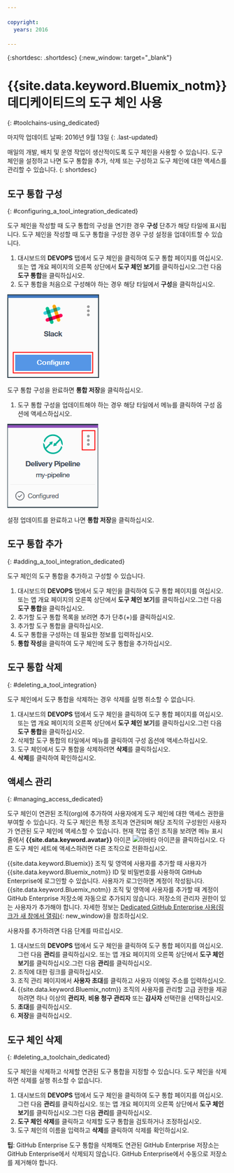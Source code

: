 ```yaml
---

copyright:
  years: 2016

---
```


{:shortdesc: .shortdesc}
{:new_window: target="_blank"}

# {{site.data.keyword.Bluemix_notm}} 데디케이티드의 도구 체인 사용
{: #toolchains-using_dedicated}

마지막 업데이트 날짜: 2016년 9월 13일
{: .last-updated}

매일의 개발, 배치 및 운영 작업이 생산적이도록 도구 체인을 사용할 수 있습니다. 도구 체인을 설정하고 나면 도구 통합을 추가, 삭제 또는 구성하고 도구 체인에 대한 액세스를 관리할 수 있습니다.
{: shortdesc}

## 도구 통합 구성
{: #configuring_a_tool_integration_dedicated}

도구 체인을 작성할 때 도구 통합의 구성을 연기한 경우 **구성** 단추가 해당 타일에 표시됩니다. 도구 체인을 작성할 때 도구 통합을 구성한 경우 구성 설정을 업데이트할 수 있습니다.

1. 대시보드의 **DEVOPS** 탭에서 도구 체인을 클릭하여 도구 통합 페이지를 여십시오. 또는 앱 개요 페이지의 오른쪽 상단에서 **도구 체인 보기**를 클릭하십시오.그런 다음 **도구 통합**을 클릭하십시오.
1. 도구 통합을 처음으로 구성해야 하는 경우 해당 타일에서 **구성**을 클릭하십시오.

  ![구성 단추](images/toolchain_tile_configure.png)

 도구 통합 구성을 완료하면 **통합 저장**을 클릭하십시오.
 
1. 도구 통합 구성을 업데이트해야 하는 경우 해당 타일에서 메뉴를 클릭하여 구성 옵션에 액세스하십시오.

  ![구성 메뉴](images/toolchain_tile_menu.png)
 
 설정 업데이트를 완료하고 나면 **통합 저장**을 클릭하십시오.

## 도구 통합 추가
{: #adding_a_tool_integration_dedicated}

도구 체인의 도구 통합을 추가하고 구성할 수 있습니다.

1. 대시보드의 **DEVOPS** 탭에서 도구 체인을 클릭하여 도구 통합 페이지를 여십시오. 또는 앱 개요 페이지의 오른쪽 상단에서 **도구 체인 보기**를 클릭하십시오.그런 다음 **도구 통합**을 클릭하십시오.
1. 추가할 도구 통합 목록을 보려면 추가 단추(+)를 클릭하십시오.
1. 추가할 도구 통합을 클릭하십시오.
1. 도구 통합을 구성하는 데 필요한 정보를 입력하십시오. 
1. **통합 작성**을 클릭하여 도구 체인에 도구 통합을 추가하십시오.

## 도구 통합 삭제
{: #deleting_a_tool_integration}

도구 체인에서 도구 통합을 삭제하는 경우 삭제를 실행 취소할 수 없습니다. 

1. 대시보드의 **DEVOPS** 탭에서 도구 체인을 클릭하여 도구 통합 페이지를 여십시오. 또는 앱 개요 페이지의 오른쪽 상단에서 **도구 체인 보기**를 클릭하십시오.그런 다음 **도구 통합**을 클릭하십시오.
1. 삭제할 도구 통합의 타일에서 메뉴를 클릭하여 구성 옵션에 액세스하십시오. 
1. 도구 체인에서 도구 통합을 삭제하려면 **삭제**를 클릭하십시오.
1. **삭제**를 클릭하여 확인하십시오. 

## 액세스 관리
{: #managing_access_dedicated}

도구 체인이 연관된 조직(org)에 추가하여 사용자에게 도구 체인에 대한 액세스 권한을 부여할 수 있습니다. 각 도구 체인은 특정 조직과 연관되며 해당 조직의 구성원인 사용자가 연관된 도구 체인에 액세스할 수 있습니다. 현재 작업 중인 조직을 보려면 메뉴 표시줄에서 **{{site.data.keyword.avatar}}** 아이콘 ![아바타 아이콘](../icons/i-avatar-icon.svg)을 클릭하십시오. 다른 도구 체인 세트에 액세스하려면 다른 조직으로 전환하십시오.

{{site.data.keyword.Bluemix}} 조직 및 영역에 사용자를 추가할 때 사용자가 {{site.data.keyword.Bluemix_notm}} ID 및 비밀번호를 사용하여 GitHub Enterprise에 로그인할 수 있습니다. 사용자가 로그인하면 계정이 작성됩니다. {{site.data.keyword.Bluemix_notm}} 조직 및 영역에 사용자를 추가할 때 계정이 GitHub Enterprise 저장소에 자동으로 추가되지 않습니다. 저장소의 관리자 권한이 있는 사용자가 추가해야 합니다. 자세한 정보는 [Dedicated GitHub Enterprise 사용(링크가 새 창에서 열림)](../services/ghededicated/index.html){: new_window}을 참조하십시오.

사용자를 추가하려면 다음 단계를 따르십시오. 

1. 대시보드의 **DEVOPS** 탭에서 도구 체인을 클릭하여 도구 통합 페이지를 여십시오. 그런 다음 **관리**를 클릭하십시오. 또는 앱 개요 페이지의 오른쪽 상단에서 **도구 체인 보기**를 클릭하십시오.그런 다음 **관리**를 클릭하십시오.   
1. 조직에 대한 링크를 클릭하십시오. 
1. 조직 관리 페이지에서 **사용자 초대**를 클릭하고 사용자 이메일 주소를 입력하십시오.
1. {{site.data.keyword.Bluemix_notm}} 조직의 사용자를 관리할 고급 권한을 제공하려면 하나 이상의 **관리자**, **비용 청구 관리자** 또는 **감사자** 선택란을 선택하십시오.
1. **초대**를 클릭하십시오.
1. **저장**을 클릭하십시오. 

## 도구 체인 삭제
{: #deleting_a_toolchain_dedicated}

도구 체인을 삭제하고 삭제할 연관된 도구 통합을 지정할 수 있습니다. 도구 체인을 삭제하면 삭제를 실행 취소할 수 없습니다.

1. 대시보드의 **DEVOPS** 탭에서 도구 체인을 클릭하여 도구 통합 페이지를 여십시오. 그런 다음 **관리**를 클릭하십시오. 또는 앱 개요 페이지의 오른쪽 상단에서 **도구 체인 보기**를 클릭하십시오.그런 다음 **관리**를 클릭하십시오. 
1. **도구 체인 삭제**를 클릭하고 삭제할 도구 통합을 검토하거나 조정하십시오.
1. 도구 체인의 이름을 입력하고 **삭제**를 클릭하여 삭제를 확인하십시오.

 **팁**: GitHub Enterprise 도구 통합을 삭제해도 연관된 GitHub Enterprise 저장소는 GitHub Enterprise에서 삭제되지 않습니다. GitHub Enterprise에서 수동으로 저장소를 제거해야 합니다.
